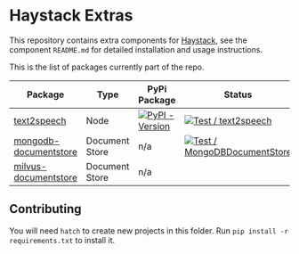 # Haystack Extras

This repository contains extra components for [Haystack][haystack-repo], see the component `README.md` for detailed installation and usage instructions.

This is the list of packages currently part of the repo.

| Package                                               | Type           | PyPi Package                                                                                                                         | Status                                                                            |
| ----------------------------------------------------- | -------------- | ------------------------------------------------------------------------------------------------------------------------------------ | --------------------------------------------------------------------------------- |
| [text2speech](./nodes/text2speech/)                   | Node           | [![PyPI - Version](https://img.shields.io/pypi/v/farm-haystack-text2speech.svg)](https://pypi.org/project/farm-haystack-text2speech) | [![Test / text2speech][text2speechbadge]][text2speech]                            |
| [mongodb-documentstore](stores/mongodb-documentstore) | Document Store | n/a                                                                                                                                  | [![Test / MongoDBDocumentStore][mongodbdocumentstorebadge]][mongodbdocumentstore] |
| [milvus-documentstore](stores/milvus-documentstore)   | Document Store | n/a                                                                                                                                  |                                                                                   |



## Contributing

You will need `hatch` to create new projects in this folder. Run `pip install -r requirements.txt` to install it.

[haystack-repo]: https://github.com/deepset-ai/haystack
[text2speechbadge]: https://github.com/deepset-ai/haystack-extras/actions/workflows/nodes_text2speech.yml/badge.svg
[text2speech]: https://github.com/deepset-ai/haystack-extras/actions/workflows/nodes_text2speech.yml
[mongodbdocumentstorebadge]: https://github.com/deepset-ai/haystack-extras/actions/workflows/stores_mongodb_document_store.yml/badge.svg
[mongodbdocumentstore]: https://github.com/deepset-ai/haystack-extras/actions/workflows/stores_mongodb_document_store.yml
